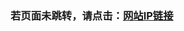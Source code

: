 <script setup>
import CustomComponent from '../components/checkDomain.vue'
</script>

<CustomComponent />

### 若页面未跳转，请点击：[网站IP链接](http://38.6.166.77:10901)

